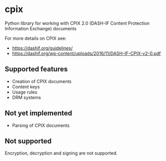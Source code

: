 # cpix
Python library for working with CPIX 2.0 (DASH-IF Content Protection Information Exchange) documents

For more details on CPIX see:

* https://dashif.org/guidelines/
* https://dashif.org/wp-content/uploads/2016/11/DASH-IF-CPIX-v2-0.pdf

## Supported features

* Creation of CPIX documents
* Content keys
* Usage rules
* DRM systems

## Not yet implemented

* Parsing of CPIX documents

## Not supported

Encryption, decryption and signing are not supported.